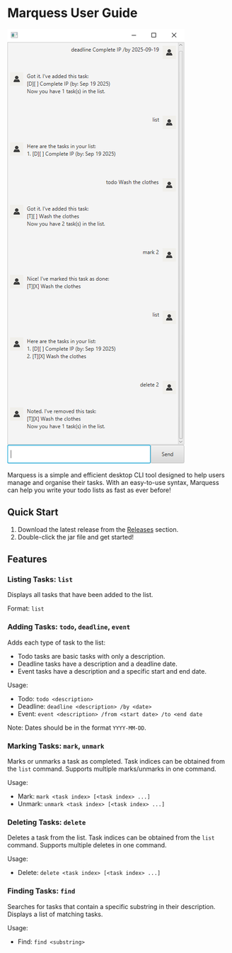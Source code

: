 # Marquess User Guide

![Product Screenshot](Ui.png)

Marquess is a simple and efficient desktop CLI tool designed to help users manage and 
organise their tasks. With an easy-to-use syntax, Marquess can help you write your todo
lists as fast as ever before!

## Quick Start
1. Download the latest release from the [Releases](https://github.com/ngjsjordan/ip/releases) section.
2. Double-click the jar file and get started!

## Features

### Listing Tasks: `list`

Displays all tasks that have been added to the list.

Format: `list`

### Adding Tasks: `todo`, `deadline`, `event`

Adds each type of task to the list:
- Todo tasks are basic tasks with only a description.
- Deadline tasks have a description and a deadline date.
- Event tasks have a description and a specific start and end date.

Usage:
- Todo: `todo <description>`
- Deadline: `deadline <description> /by <date>`
- Event: `event <description> /from <start date> /to <end date`

Note: Dates should be in the format `YYYY-MM-DD`.

### Marking Tasks: `mark`, `unmark`

Marks or unmarks a task as completed. Task indices can be obtained
from the `list` command. Supports multiple marks/unmarks in one command.

Usage:
- Mark: `mark <task index> [<task index> ...]`
- Unmark: `unmark <task index> [<task index> ...]`

### Deleting Tasks: `delete`

Deletes a task from the list. Task indices can be obtained
from the `list` command. Supports multiple deletes in one command.

Usage:
- Delete: `delete <task index> [<task index> ...]`

### Finding Tasks: `find`

Searches for tasks that contain a specific substring in their description.
Displays a list of matching tasks.

Usage:
- Find: `find <substring>`